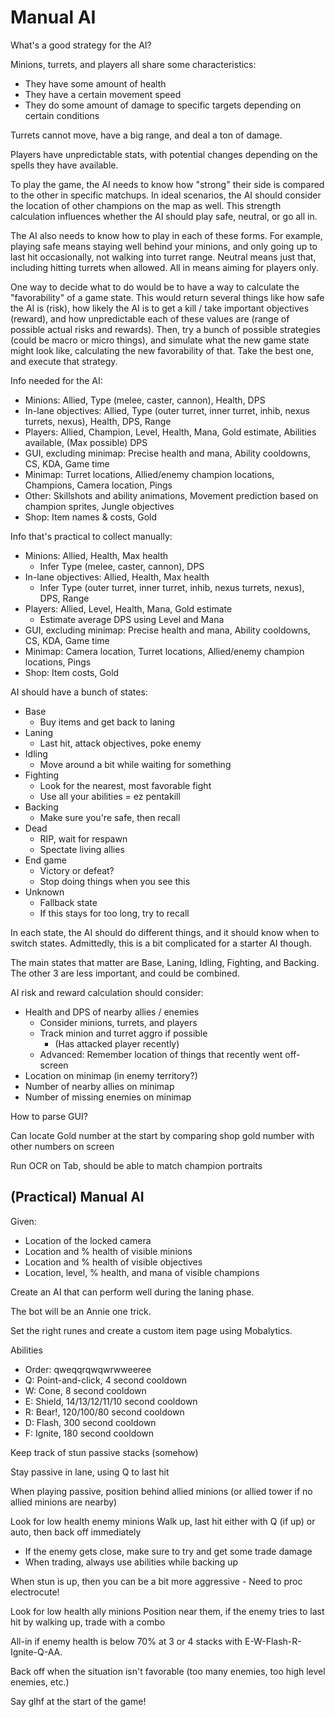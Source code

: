 # Manual AI

What's a good strategy for the AI?

Minions, turrets, and players all share some characteristics:
* They have some amount of health
* They have a certain movement speed
* They do some amount of damage to specific targets depending on certain conditions

Turrets cannot move, have a big range, and deal a ton of damage.

Players have unpredictable stats, with potential changes depending on the spells they have available.

To play the game, the AI needs to know how "strong" their side is compared to the other in specific matchups. In ideal scenarios, the AI should consider the location of other champions on the map as well. This strength calculation influences whether the AI should play safe, neutral, or go all in.

The AI also needs to know how to play in each of these forms. For example, playing safe means staying well behind your minions, and only going up to last hit occasionally, not walking into turret range. Neutral means just that, including hitting turrets when allowed. All in means aiming for players only.

One way to decide what to do would be to have a way to calculate the "favorability" of a game state. This would return several things like how safe the AI is (risk), how likely the AI is to get a kill / take important objectives (reward), and how unpredictable each of these values are (range of possible actual risks and rewards). Then, try a bunch of possible strategies (could be macro or micro things), and simulate what the new game state might look like, calculating the new favorability of that. Take the best one, and execute that strategy.

Info needed for the AI:

* Minions: Allied, Type (melee, caster, cannon), Health, DPS
* In-lane objectives: Allied, Type (outer turret, inner turret, inhib, nexus turrets, nexus), Health, DPS, Range
* Players: Allied, Champion, Level, Health, Mana, Gold estimate, Abilities available, (Max possible) DPS
* GUI, excluding minimap: Precise health and mana, Ability cooldowns, CS, KDA, Game time
* Minimap: Turret locations, Allied/enemy champion locations, Champions, Camera location, Pings
* Other: Skillshots and ability animations, Movement prediction based on champion sprites, Jungle objectives
* Shop: Item names & costs, Gold

Info that's practical to collect manually:

* Minions: Allied, Health, Max health
  * Infer Type (melee, caster, cannon), DPS
* In-lane objectives: Allied, Health, Max health
  * Infer Type (outer turret, inner turret, inhib, nexus turrets, nexus), DPS, Range
* Players: Allied, Level, Health, Mana, Gold estimate
  * Estimate average DPS using Level and Mana
* GUI, excluding minimap: Precise health and mana, Ability cooldowns, CS, KDA, Game time
* Minimap: Camera location, Turret locations, Allied/enemy champion locations, Pings
* Shop: Item costs, Gold

AI should have a bunch of states:

* Base
  * Buy items and get back to laning
* Laning
  * Last hit, attack objectives, poke enemy
* Idling
  * Move around a bit while waiting for something
* Fighting
  * Look for the nearest, most favorable fight
  * Use all your abilities = ez pentakill
* Backing
  * Make sure you're safe, then recall
* Dead
  * RIP, wait for respawn
  * Spectate living allies
* End game
  * Victory or defeat?
  * Stop doing things when you see this
* Unknown
  * Fallback state
  * If this stays for too long, try to recall

In each state, the AI should do different things, and it should know when to switch states. Admittedly, this is a bit complicated for a starter AI though.

The main states that matter are Base, Laning, Idling, Fighting, and Backing. The other 3 are less important, and could be combined.

AI risk and reward calculation should consider:

* Health and DPS of nearby allies / enemies
  * Consider minions, turrets, and players
  * Track minion and turret aggro if possible
    * (Has attacked player recently)
  * Advanced: Remember location of things that recently went off-screen
* Location on minimap (in enemy territory?)
* Number of nearby allies on minimap
* Number of missing enemies on minimap

How to parse GUI?

Can locate Gold number at the start by comparing shop gold number with other numbers on screen

Run OCR on Tab, should be able to match champion portraits

## (Practical) Manual AI

Given:
* Location of the locked camera
* Location and % health of visible minions
* Location and % health of visible objectives
* Location, level, % health, and mana of visible champions

Create an AI that can perform well during the laning phase.

The bot will be an Annie one trick.

Set the right runes and create a custom item page using Mobalytics.

Abilities
* Order: qweqqrqwqwrwweeree
* Q: Point-and-click, 4 second cooldown
* W: Cone, 8 second cooldown
* E: Shield, 14/13/12/11/10 second cooldown
* R: Bear!, 120/100/80 second cooldown
* D: Flash, 300 second cooldown
* F: Ignite, 180 second cooldown

Keep track of stun passive stacks (somehow)

Stay passive in lane, using Q to last hit

When playing passive, position behind allied minions (or allied tower if no allied minions are nearby)

Look for low health enemy minions
Walk up, last hit either with Q (if up) or auto, then back off immediately
* If the enemy gets close, make sure to try and get some trade damage
* When trading, always use abilities while backing up

When stun is up, then you can be a bit more aggressive - Need to proc electrocute!

Look for low health ally minions
Position near them, if the enemy tries to last hit by walking up, trade with a combo

All-in if enemy health is below 70% at 3 or 4 stacks with E-W-Flash-R-Ignite-Q-AA.

Back off when the situation isn't favorable (too many enemies, too high level enemies, etc.)

Say glhf at the start of the game!
